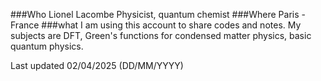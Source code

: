 ###Who
Lionel Lacombe
Physicist, quantum chemist
###Where
Paris - France
###what
I am using this account to share codes and notes. 
My subjects are DFT, Green's functions for condensed matter physics, basic quantum physics.

Last updated 02/04/2025 (DD/MM/YYYY)
